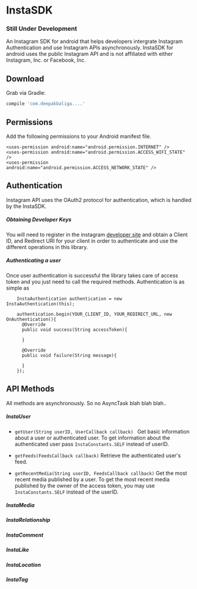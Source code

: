 # InstaSDK 
### Still Under Development

An Instagram SDK for android that helps developers intergrate Instagram Authentication 
and use Instagram APIs asynchronously. InstaSDK for android uses the public Instagram API and is not affiliated with either Instagram, Inc. or Facebook, Inc.


Download
--------

Grab via Gradle:
```groovy
compile 'com.deepakbaliga....'
```

Permissions
-----
Add the following permissions to your Android manifest file.

```
<uses-permission android:name="android.permission.INTERNET" />
<uses-permission android:name="android.permission.ACCESS_WIFI_STATE" />
<uses-permission android:name="android.permission.ACCESS_NETWORK_STATE" />
```


Authentication
-----

Instagram API uses the OAuth2 protocol for authentication, which is handled by the InstaSDK.

##### Obtaining Developer Keys

You will need to register in the instagram <a href="https://instagram.com/developer/register/" target="_blank">developer site</a> and obtain a Client ID, and Redirect URI for your client in order to authenticate and use the different operations in this library.

##### Authenticating a user

 Once user authentication is successful the library takes care of access token and you just need to call the required methods. Authentication is as simple as 

````
    InstaAuthentication authentication = new InstaAuthentication(this);
    
    authentication.begin(YOUR_CLIENT_ID, YOUR_REDIRECT_URL, new OnAuthentication(){
      @Override
      public void success(String accessToken){
        
      }
      
      @Override
      public void failure(String message){
      
      }
    });
````
API Methods
-----
All methods are asynchronously. So no AsyncTask blah blah blah.. 
 
##### InstaUser
* ````getUser(String userID, UserCallback callback) ````
    Get basic information about a user or authenticated user. To get information about the authenticated user pass               ````InstaConstants.SELF```` instead of userID.

* ````getFeeds(FeedsCallback callback)````
    Retrieve the authenticated user's feed. 

* ````getRecentMedia(String userID, FeedsCallback callback)````
    Get the most recent media published by a user. To get the most recent media published by
    the owner of the access token, you may use ````InstaConstants.SELF```` instead of the userID.

##### InstaMedia
##### InstaRelationship
##### InstaComment
##### InstaLike
##### InstaLocation
##### InstaTag
    
 
 








